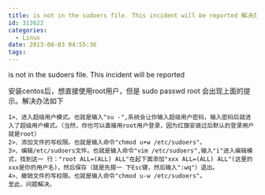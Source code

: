```yaml
---
title: is not in the sudoers file. This incident will be reported 解决办法
id: 313622
categories:
  - Linux
date: 2013-08-03 04:55:36
tags:
---
```


is not in the sudoers file. This incident will be reported

安装centos后，想直接使用root用户，但是 sudo passwd root 会出现上面的提示。解决办法如下

    1>、进入超级用户模式。也就是输入"su -",系统会让你输入超级用户密码，输入密码后就进入了超级用户模式。（当然，你也可以直接用root用户登录，因为红旗安装过后默认的登录用户就是root）
    2>、添加文件的写权限。也就是输入命令"chmod u+w /etc/sudoers"。
    3>、编辑/etc/sudoers文件。也就是输入命令"vim /etc/sudoers",输入"i"进入编辑模式，找到这一 行："root ALL=(ALL) ALL"在起下面添加"xxx ALL=(ALL) ALL"(这里的xxx是你的用户名)，然后保存（就是先摁一 下Esc键，然后输入":wq"）退出。
    4>、撤销文件的写权限。也就是输入命令"chmod u-w /etc/sudoers"。
    至此，问题解决。 